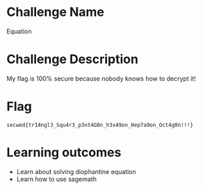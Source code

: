 # Challenge Name
Equation

# Challenge Description
My flag is 100% secure because nobody knows how to decrypt it!

# Flag
`secwed{tr14ngl3_Squ4r3_p3nt4G0n_h3x49on_Hep7a9on_Oct4g0n!!!}`

# Learning outcomes
- Learn about solving diophantine equation
- Learn how to use sagemath